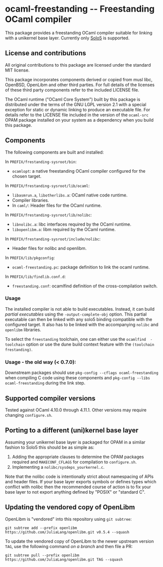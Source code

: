# ocaml-freestanding -- Freestanding OCaml compiler

This package provides a freestanding OCaml compiler suitable for linking with a
unikernel base layer. Currently only [Solo5](https://github.com/Solo5/solo5) is
supported.

## License and contributions

All original contributions to this package are licensed under the standard MIT
license.

This package incorporates components derived or copied from musl libc, OpenBSD,
OpenLibm and other third parties. For full details of the licenses of these
third party components refer to the included LICENSE file.

The OCaml runtime ("OCaml Core System") built by this package is distributed
under the terms of the GNU LGPL version 2.1 with a special exception for static
or dynamic linking to produce an executable file. For details refer to the
LICENSE file included in the version of the `ocaml-src` OPAM package installed
on your system as a dependency when you build this package.

## Components

The following components are built and installed:

In `PREFIX/frestanding-sysroot/bin`:

- `ocamlopt`: a native freestanding OCaml compiler configured for the chosen
  target.

In `PREFIX/frestanding-sysroot/lib/ocaml`:
- `libasmrun.a`, `libotherlibs.a`: OCaml native code runtime.
- Compiler libraries.
- In `caml/`: Header files for the OCaml runtime. 

In `PREFIX/frestanding-sysroot/lib/nolibc`:

- `libnolibc.a`: libc interfaces required by the OCaml runtime.
- `libopenlibm.a`: libm required by the OCaml runtime.

In `PREFIX/frestanding-sysroot/include/nolibc`:

- Header files for nolibc and openlibm.

In `PREFIX/lib/pkgconfig`:

- `ocaml-freestanding.pc`: package definition to link the ocaml runtime.

In `PREFIX/lib/findlib.conf.d`:

- `freestanding.conf`: ocamlfind definition of the cross-compilation switch.

### Usage

The installed compiler is not able to build executables. Instead, it can build 
_partial executables_ using the `-output-complete-obj` option. This partial 
executable can then be linked with any solo5 binding compatible with the 
configured target. It also has to be linked with the accompanying `nolibc` and 
`openlibm` libraries.

To select the `freestanding` toolchain, one can either use the `ocamlfind 
-toolchain` option or use the dune build context feature with the `(toolchain 
frestanding)`. 


### Usage - the old way (< 0.7.0):

Downstream packages should use `pkg-config --cflags ocaml-freestanding` when
compiling C code using these components and `pkg-config --libs
ocaml-freestanding` during the link step.

## Supported compiler versions

Tested against OCaml 4.10.0 through 4.11.1. Other versions may require
changing `configure.sh`.

## Porting to a different (uni)kernel base layer

Assuming your unikernel base layer is packaged for OPAM in a similar
fashion to Solo5 this should be as simple as:

1. Adding the appropriate clauses to determine the OPAM packages required
   and `MAKECONF_CFLAGS` for compilation to `configure.sh`.
2. Implementing a `nolibc/sysdeps_yourkernel.c`.

Note that the nolibc code is intentionally strict about namespacing of APIs
and header files. If your base layer exports symbols or defines types which
conflict with nolibc then the recommended course of action is to fix your
base layer to not export anything defined by "POSIX" or "standard C".

## Updating the vendored copy of OpenLibm

OpenLibm is "vendored" into this repository using `git subtree`:

    git subtree add --prefix openlibm https://github.com/JuliaLang/openlibm.git v0.5.4 --squash

To update the vendored copy of OpenLibm to the newer upstream version `TAG`,
use the following command _on a branch_ and then file a PR:

    git subtree pull --prefix openlibm https://github.com/JuliaLang/openlibm.git TAG --squash
